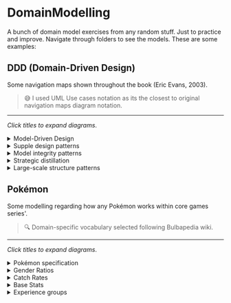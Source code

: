 # DomainModelling

A bunch of domain model exercises from any random stuff. Just to practice and improve.
Navigate through folders to see the models.
These are some examples:

## DDD (Domain-Driven Design)

Some navigation maps shown throughout the book (Eric Evans, 2003).

> 😅 I used UML Use cases notation as its the closest to original navigation maps diagram notation.

---

_Click titles to expand diagrams_.

<details><summary>Model-Driven Design</summary>

![](DDD/ModelDrivenDesign.png)

</details>

<details><summary>Supple design patterns</summary>

![](DDD/SuppleDesignPatterns.png)

</details>

<details><summary>Model integrity patterns</summary>

![](DDD/ModelIntegrityPatterns.png)

</details>

<details><summary>Strategic distillation</summary>

![](DDD/StrategicDistillation.png)

</details>

<details><summary>Large-scale structure patterns</summary>

![](DDD/LargescaleStructurePatterns.png)

</details>

## Pokémon

Some modelling regarding how any Pokémon works within core games series'.

> 🔍 Domain-specific vocabulary selected following Bulbapedia wiki.

---

_Click titles to expand diagrams_.

<details><summary>Pokémon specification</summary>

Any Pokémon creature belongs to just one Pokémon species.
So, specie specification is following by all its members.

This is, from a basic point of view, how a specie is defined.
![](Pokemon/Creatures_specification.png)

</details>

<details><summary>Gender Ratios</summary>

Whether a pokémon is genderless, female or male is specified by its specie gender distribution.

![](Pokemon/GenderRatios.png)

</details>

<details><summary>Catch Rates</summary>

When trying to catch a wild Pokémon, its specie catch rate is just one of many parameters taking account of.
Species' catch rates are specified by a positive number up to 255.

- It is, a Pokémon species with 255 catch rate is at the highest rank likely to be caught.
- Although any specie has its own catch rate, they conform some equivalence classes regarding what “kind of specie” it is, wherein all those species usually share the very same catch rate value.

![](Pokemon/CatchRates.png)

</details>

<details><summary>Base Stats</summary>

Any Pokémon grows from a base stats its specie owns.One base stat is a whole number up to 255.

- Only in Generation I, “Special” stat surrounded both attack and defense of special techniques (not-physical ones).
- Throughout Generation II and further, Special split in attack and defense.

![](Pokemon/Stats.png)

</details>

<details><summary>Experience groups</summary>

These are a tough one.
While the value which better represents a Pokémon growth is its Level, from a design point of view it's not but its total adquired experience.
That is, a concrete Pokémon value is computed from the total experience points it has gained among all its battles.

The way this experience is translated to Pokémon levels comes from a function.
This is where Experience Groups come into play.
Any Experience Group defines the min experience a Pokémon needs to reach any level. To put it another way, the experience group set the lowest value of experience for any Pokémon level.

![](Pokemon/ExperienceGroupSchemes.png)

From Bulbapedia, these three graphs show how each of the six groups are related to level.
(Erratic and Fluctuating were both introduced latter with Generation II).

![](Pokemon/BulbapediaGraphs/ExperienceGroups-ExpGraphLv100.png)
![](Pokemon/BulbapediaGraphs/ExperienceGroups-ExpToLevelCubed.webp)
![](Pokemon/BulbapediaGraphs/ExperienceGroups-ExpToNextLevel.png)

</details>
